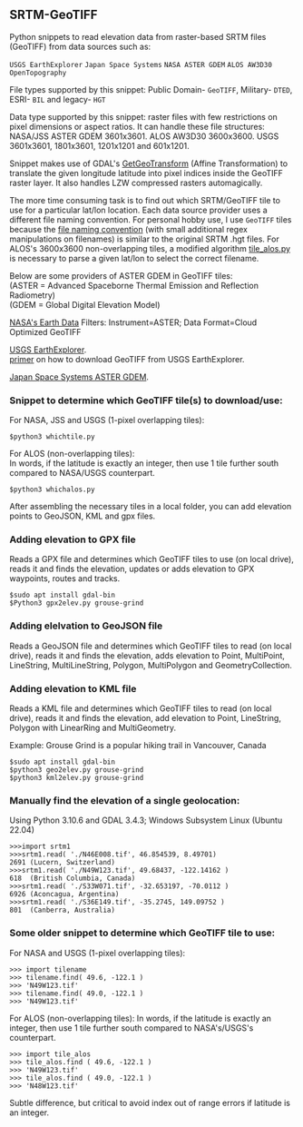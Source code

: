 ## SRTM-GeoTIFF
Python snippets to read elevation data from raster-based SRTM files (GeoTIFF) from data sources such as:

`USGS EarthExplorer` `Japan Space Systems` `NASA ASTER GDEM`  `ALOS AW3D30` `OpenTopography`

File types supported by this snippet: Public Domain- `GeoTIFF`, Military- `DTED`, ESRI- `BIL` and legacy- `HGT`

Data type supported by this snippet: raster files with few restrictions on pixel dimensions or aspect ratios. It can handle these file structures: NASA/JSS ASTER GDEM 3601x3601. ALOS AW3D30 3600x3600. USGS 3601x3601, 1801x3601, 1201x1201 and 601x1201.

Snippet makes use of GDAL's [GetGeoTransform](https://gdal.org/tutorials/geotransforms_tut.html) (Affine Transformation) to translate the given longitude latitude into pixel indices inside the GeoTIFF raster layer. It also handles LZW compressed rasters automagically.

The more time consuming task is to find out which SRTM/GeoTIFF tile to use for a particular lat/lon location. Each data source provider uses a different file naming convention. For personal hobby use, I use `GeoTIFF` tiles because the [file naming convention](/library/whichtile.py) (with small additional regex manipulations on filenames) is similar to the original SRTM .hgt files. For ALOS's 3600x3600 non-overlapping tiles, a modified algorithm [tile_alos.py](/library/tile_alos.py) is necessary to parse a given lat/lon to select the correct filename.

Below are some providers of ASTER GDEM in GeoTIFF tiles:<br>
(ASTER = Advanced Spaceborne Thermal Emission and Reflection Radiometry)<br>
(GDEM = Global Digital Elevation Model)

[NASA's Earth Data](https://search.earthdata.nasa.gov/search/) Filters: Instrument=ASTER; Data Format=Cloud Optimized GeoTIFF

[USGS EarthExplorer](https://earthexplorer.usgs.gov/).<br>
[primer](/EarthExplorer.md) on how to download GeoTIFF from USGS EarthExplorer.

[Japan Space Systems ASTER GDEM](https://gdemdl.aster.jspacesystems.or.jp/index_en.html).

### Snippet to determine which GeoTIFF tile(s) to download/use:

For NASA, JSS and USGS (1-pixel overlapping tiles):
```
$python3 whichtile.py
```

For ALOS (non-overlapping tiles):<br>
In words, if the latitude is exactly an integer, then use 1 tile further south compared to NASA/USGS counterpart.
```
$python3 whichalos.py
```

After assembling the necessary tiles in a local folder, you can add elevation points to GeoJSON, KML and gpx files.

### Adding elevation to GPX file
Reads a GPX file and determines which GeoTIFF tiles to use (on local drive), reads it and finds the elevation, updates or adds elevation to GPX waypoints, routes and tracks.
```
$sudo apt install gdal-bin
$Python3 gpx2elev.py grouse-grind
```

### Adding elelvation to GeoJSON file
Reads a GeoJSON file and determines which GeoTIFF tiles to read (on local drive), reads it and finds the elevation, adds elevation to Point, MultiPoint, LineString, MultiLineString, Polygon, MultiPolygon and GeometryCollection.

### Adding elevation to KML file
Reads a KML file and determines which GeoTIFF tiles to read (on local drive), reads it and finds the elevation, add elevation to Point, LineString, Polygon with LinearRing and MultiGeometry. <br>

Example: Grouse Grind is a popular hiking trail in Vancouver, Canada
```
$sudo apt install gdal-bin
$python3 geo2elev.py grouse-grind
$python3 kml2elev.py grouse-grind
```

### Manually find the elevation of a single geolocation:

Using Python 3.10.6 and GDAL 3.4.3; 
Windows Subsystem Linux (Ubuntu 22.04)
```
>>>import srtm1
>>>srtm1.read( './N46E008.tif', 46.854539, 8.49701)
2691 (Lucern, Switzerland)
>>>srtm1.read( './N49W123.tif', 49.68437, -122.14162 )
618  (British Columbia, Canada)
>>>srtm1.read( './S33W071.tif', -32.653197, -70.0112 )
6926 (Aconcagua, Argentina)
>>>srtm1.read( './S36E149.tif', -35.2745, 149.09752 )
801  (Canberra, Australia)
```

### Some older snippet to determine which GeoTIFF tile to use:

For NASA and USGS (1-pixel overlapping tiles):
```
>>> import tilename
>>> tilename.find( 49.6, -122.1 )
>>> 'N49W123.tif'
>>> tilename.find( 49.0, -122.1 )
>>> 'N49W123.tif'
```
For ALOS (non-overlapping tiles):
In words, if the latitude is exactly an integer, then use 1 tile further south compared to NASA's/USGS's counterpart.
```
>>> import tile_alos
>>> tile_alos.find ( 49.6, -122.1 )
>>> 'N49W123.tif'
>>> tile_alos.find ( 49.0, -122.1 )
>>> 'N48W123.tif'
```
Subtle difference, but critical to avoid index out of range errors if latitude is an integer.

